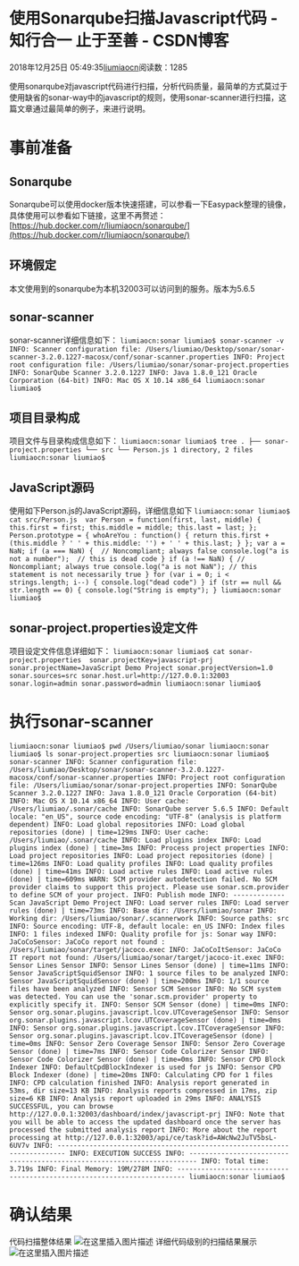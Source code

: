 
# 使用Sonarqube扫描Javascript代码 - 知行合一 止于至善 - CSDN博客

2018年12月25日 05:49:35[liumiaocn](https://me.csdn.net/liumiaocn)阅读数：1285


使用sonarqube对javascript代码进行扫描，分析代码质量，最简单的方式莫过于使用缺省的sonar-way中的javascript的规则，使用sonar-scanner进行扫描，这篇文章通过最简单的例子，来进行说明。
# 事前准备
## Sonarqube
Sonarqube可以使用docker版本快速搭建，可以参看一下Easypack整理的镜像，具体使用可以参看如下链接，这里不再赘述：
[https://hub.docker.com/r/liumiaocn/sonarqube/](https://hub.docker.com/r/liumiaocn/sonarqube/)
## 环境假定
本文使用到的sonarqube为本机32003可以访问到的服务。版本为5.6.5
## sonar-scanner
sonar-scanner详细信息如下：
`liumiaocn:sonar liumiao$ sonar-scanner -v
INFO: Scanner configuration file: /Users/liumiao/Desktop/sonar/sonar-scanner-3.2.0.1227-macosx/conf/sonar-scanner.properties
INFO: Project root configuration file: /Users/liumiao/sonar/sonar-project.properties
INFO: SonarQube Scanner 3.2.0.1227
INFO: Java 1.8.0_121 Oracle Corporation (64-bit)
INFO: Mac OS X 10.14 x86_64
liumiaocn:sonar liumiao$`
## 项目目录构成
项目文件与目录构成信息如下：
`liumiaocn:sonar liumiao$ tree
.
├── sonar-project.properties
└── src
    └── Person.js
1 directory, 2 files
liumiaocn:sonar liumiao$`
## JavaScript源码
使用如下Person.js的JavaScript源码，详细信息如下
`liumiaocn:sonar liumiao$ cat src/Person.js 
var Person = function(first, last, middle) {
    this.first = first;
    this.middle = middle;
    this.last = last;
};
Person.prototype = {
    whoAreYou : function() {
        return this.first + (this.middle ? ' ' + this.middle: '') + ' ' + this.last;
    }
};
var a = NaN;
if (a === NaN) {  // Noncompliant; always false
  console.log("a is not a number");  // this is dead code
}
if (a !== NaN) { // Noncompliant; always true
  console.log("a is not NaN"); // this statement is not necessarily true
}
for (var i = 0; i < strings.length; i--) {
  console.log("dead code")
}
if (str == null && str.length == 0) {
  console.log("String is empty");
}
liumiaocn:sonar liumiao$`
## sonar-project.properties设定文件
项目设定文件信息详细如下：
`liumiaocn:sonar liumiao$ cat sonar-project.properties 
sonar.projectKey=javascript-prj
sonar.projectName=JavaScript Demo Project
sonar.projectVersion=1.0
sonar.sources=src
sonar.host.url=http://127.0.0.1:32003
sonar.login=admin
sonar.password=admin
liumiaocn:sonar liumiao$`
# 执行sonar-scanner
`liumiaocn:sonar liumiao$ pwd
/Users/liumiao/sonar
liumiaocn:sonar liumiao$ ls
sonar-project.properties src
liumiaocn:sonar liumiao$ sonar-scanner
INFO: Scanner configuration file: /Users/liumiao/Desktop/sonar/sonar-scanner-3.2.0.1227-macosx/conf/sonar-scanner.properties
INFO: Project root configuration file: /Users/liumiao/sonar/sonar-project.properties
INFO: SonarQube Scanner 3.2.0.1227
INFO: Java 1.8.0_121 Oracle Corporation (64-bit)
INFO: Mac OS X 10.14 x86_64
INFO: User cache: /Users/liumiao/.sonar/cache
INFO: SonarQube server 5.6.5
INFO: Default locale: "en_US", source code encoding: "UTF-8" (analysis is platform dependent)
INFO: Load global repositories
INFO: Load global repositories (done) | time=129ms
INFO: User cache: /Users/liumiao/.sonar/cache
INFO: Load plugins index
INFO: Load plugins index (done) | time=3ms
INFO: Process project properties
INFO: Load project repositories
INFO: Load project repositories (done) | time=126ms
INFO: Load quality profiles
INFO: Load quality profiles (done) | time=41ms
INFO: Load active rules
INFO: Load active rules (done) | time=609ms
WARN: SCM provider autodetection failed. No SCM provider claims to support this project. Please use sonar.scm.provider to define SCM of your project.
INFO: Publish mode
INFO: -------------  Scan JavaScript Demo Project
INFO: Load server rules
INFO: Load server rules (done) | time=73ms
INFO: Base dir: /Users/liumiao/sonar
INFO: Working dir: /Users/liumiao/sonar/.scannerwork
INFO: Source paths: src
INFO: Source encoding: UTF-8, default locale: en_US
INFO: Index files
INFO: 1 files indexed
INFO: Quality profile for js: Sonar way
INFO: JaCoCoSensor: JaCoCo report not found : /Users/liumiao/sonar/target/jacoco.exec
INFO: JaCoCoItSensor: JaCoCo IT report not found: /Users/liumiao/sonar/target/jacoco-it.exec
INFO: Sensor Lines Sensor
INFO: Sensor Lines Sensor (done) | time=11ms
INFO: Sensor JavaScriptSquidSensor
INFO: 1 source files to be analyzed
INFO: Sensor JavaScriptSquidSensor (done) | time=200ms
INFO: 1/1 source files have been analyzed
INFO: Sensor SCM Sensor
INFO: No SCM system was detected. You can use the 'sonar.scm.provider' property to explicitly specify it.
INFO: Sensor SCM Sensor (done) | time=0ms
INFO: Sensor org.sonar.plugins.javascript.lcov.UTCoverageSensor
INFO: Sensor org.sonar.plugins.javascript.lcov.UTCoverageSensor (done) | time=0ms
INFO: Sensor org.sonar.plugins.javascript.lcov.ITCoverageSensor
INFO: Sensor org.sonar.plugins.javascript.lcov.ITCoverageSensor (done) | time=0ms
INFO: Sensor Zero Coverage Sensor
INFO: Sensor Zero Coverage Sensor (done) | time=7ms
INFO: Sensor Code Colorizer Sensor
INFO: Sensor Code Colorizer Sensor (done) | time=0ms
INFO: Sensor CPD Block Indexer
INFO: DefaultCpdBlockIndexer is used for js
INFO: Sensor CPD Block Indexer (done) | time=20ms
INFO: Calculating CPD for 1 files
INFO: CPD calculation finished
INFO: Analysis report generated in 53ms, dir size=13 KB
INFO: Analysis reports compressed in 17ms, zip size=6 KB
INFO: Analysis report uploaded in 29ms
INFO: ANALYSIS SUCCESSFUL, you can browse http://127.0.0.1:32003/dashboard/index/javascript-prj
INFO: Note that you will be able to access the updated dashboard once the server has processed the submitted analysis report
INFO: More about the report processing at http://127.0.0.1:32003/api/ce/task?id=AWcNw2JuTV5bsL-6UV7v
INFO: ------------------------------------------------------------------------
INFO: EXECUTION SUCCESS
INFO: ------------------------------------------------------------------------
INFO: Total time: 3.719s
INFO: Final Memory: 19M/278M
INFO: ------------------------------------------------------------------------
liumiaocn:sonar liumiao$`
# 确认结果
代码扫描整体结果
![在这里插入图片描述](https://img-blog.csdnimg.cn/20181225055300741.png?x-oss-process=image/watermark,type_ZmFuZ3poZW5naGVpdGk,shadow_10,text_aHR0cHM6Ly9ibG9nLmNzZG4ubmV0L2xpdW1pYW9jbg==,size_16,color_FFFFFF,t_70)
详细代码级别的扫描结果展示
![在这里插入图片描述](https://img-blog.csdnimg.cn/20181225055310882.png?x-oss-process=image/watermark,type_ZmFuZ3poZW5naGVpdGk,shadow_10,text_aHR0cHM6Ly9ibG9nLmNzZG4ubmV0L2xpdW1pYW9jbg==,size_16,color_FFFFFF,t_70)


